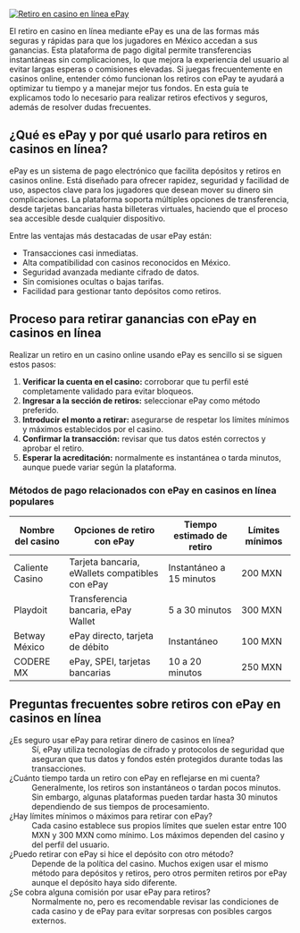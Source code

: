 [![Retiro en casino en línea ePay](https://123-caf.pages.dev/gitsignup.png)](https://vrmoo.ru/Bt82HjjY)

<p>El retiro en casino en línea mediante ePay es una de las formas más seguras y rápidas para que los jugadores en México accedan a sus ganancias. Esta plataforma de pago digital permite transferencias instantáneas sin complicaciones, lo que mejora la experiencia del usuario al evitar largas esperas o comisiones elevadas. Si juegas frecuentemente en casinos online, entender cómo funcionan los retiros con ePay te ayudará a optimizar tu tiempo y a manejar mejor tus fondos. En esta guía te explicamos todo lo necesario para realizar retiros efectivos y seguros, además de resolver dudas frecuentes.</p>  <h2>¿Qué es ePay y por qué usarlo para retiros en casinos en línea?</h2> <p>ePay es un sistema de pago electrónico que facilita depósitos y retiros en casinos online. Está diseñado para ofrecer rapidez, seguridad y facilidad de uso, aspectos clave para los jugadores que desean mover su dinero sin complicaciones. La plataforma soporta múltiples opciones de transferencia, desde tarjetas bancarias hasta billeteras virtuales, haciendo que el proceso sea accesible desde cualquier dispositivo.</p> <p>Entre las ventajas más destacadas de usar ePay están:</p> <ul> <li>Transacciones casi inmediatas.</li> <li>Alta compatibilidad con casinos reconocidos en México.</li> <li>Seguridad avanzada mediante cifrado de datos.</li> <li>Sin comisiones ocultas o bajas tarifas.</li> <li>Facilidad para gestionar tanto depósitos como retiros.</li> </ul>  <h2>Proceso para retirar ganancias con ePay en casinos en línea</h2> <p>Realizar un retiro en un casino online usando ePay es sencillo si se siguen estos pasos:</p> <ol> <li><strong>Verificar la cuenta en el casino:</strong> corroborar que tu perfil esté completamente validado para evitar bloqueos.</li> <li><strong>Ingresar a la sección de retiros:</strong> seleccionar ePay como método preferido.</li> <li><strong>Introducir el monto a retirar:</strong> asegurarse de respetar los límites mínimos y máximos establecidos por el casino.</li> <li><strong>Confirmar la transacción:</strong> revisar que tus datos estén correctos y aprobar el retiro.</li> <li><strong>Esperar la acreditación:</strong> normalmente es instantánea o tarda minutos, aunque puede variar según la plataforma.</li> </ol>  <h3>Métodos de pago relacionados con ePay en casinos en línea populares</h3> <table> <thead> <tr> <th>Nombre del casino</th> <th>Opciones de retiro con ePay</th> <th>Tiempo estimado de retiro</th> <th>Límites mínimos</th> </tr> </thead> <tbody> <tr> <td>Caliente Casino</td> <td>Tarjeta bancaria, eWallets compatibles con ePay</td> <td>Instantáneo a 15 minutos</td> <td>200 MXN</td> </tr> <tr> <td>Playdoit</td> <td>Transferencia bancaria, ePay Wallet</td> <td>5 a 30 minutos</td> <td>300 MXN</td> </tr> <tr> <td>Betway México</td> <td>ePay directo, tarjeta de débito</td> <td>Instantáneo</td> <td>100 MXN</td> </tr> <tr> <td>CODERE MX</td> <td>ePay, SPEI, tarjetas bancarias</td> <td>10 a 20 minutos</td> <td>250 MXN</td> </tr> </tbody> </table>  <h2>Preguntas frecuentes sobre retiros con ePay en casinos en línea</h2> <dl> <dt>¿Es seguro usar ePay para retirar dinero de casinos en línea?</dt> <dd>Sí, ePay utiliza tecnologías de cifrado y protocolos de seguridad que aseguran que tus datos y fondos estén protegidos durante todas las transacciones.</dd>  <dt>¿Cuánto tiempo tarda un retiro con ePay en reflejarse en mi cuenta?</dt> <dd>Generalmente, los retiros son instantáneos o tardan pocos minutos. Sin embargo, algunas plataformas pueden tardar hasta 30 minutos dependiendo de sus tiempos de procesamiento.</dd>  <dt>¿Hay límites mínimos o máximos para retirar con ePay?</dt> <dd>Cada casino establece sus propios límites que suelen estar entre 100 MXN y 300 MXN como mínimo. Los máximos dependen del casino y del perfil del usuario.</dd>  <dt>¿Puedo retirar con ePay si hice el depósito con otro método?</dt> <dd>Depende de la política del casino. Muchos exigen usar el mismo método para depósitos y retiros, pero otros permiten retiros por ePay aunque el depósito haya sido diferente.</dd>  <dt>¿Se cobra alguna comisión por usar ePay para retiros?</dt> <dd>Normalmente no, pero es recomendable revisar las condiciones de cada casino y de ePay para evitar sorpresas con posibles cargos externos.</dd> </dl>